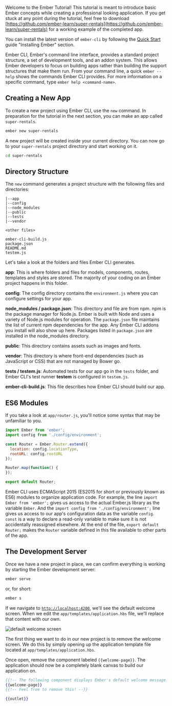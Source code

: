 Welcome to the Ember Tutorial!
This tutorial is meant to introduce basic Ember concepts while creating a professional looking application.
If you get stuck at any point during the tutorial, feel free to download [https://github.com/ember-learn/super-rentals](https://github.com/ember-learn/super-rentals) for a working example of the completed app.

You can install the latest version of `ember-cli` by following the [Quick Start](../getting-started/quick-start/#toc_install-ember) guide "Installing Ember" section.

Ember CLI, Ember's command line interface, provides a standard project
structure, a set of development tools, and an addon system.
This allows Ember developers to focus on building apps rather
than building the support structures that make them run.
From your command line, a quick `ember --help` shows
the commands Ember CLI provides. For more information on a specific command,
type `ember help <command-name>`.

## Creating a New App

To create a new project using Ember CLI, use the `new` command. In preparation
for the tutorial in the next section, you can make an app called `super-rentals`.

```bash
ember new super-rentals
```

A new project will be created inside your current directory. You can now go to
your `super-rentals` project directory and start working on it.

```bash
cd super-rentals
```

## Directory Structure

The `new` command generates a project structure with the following files and
directories:

```text
|--app
|--config
|--node_modules
|--public
|--tests
|--vendor

<other files>

ember-cli-build.js
package.json
README.md
testem.js
```

Let's take a look at the folders and files Ember CLI generates.

**app**: This is where folders and files for models, components, routes,
templates and styles are stored. The majority of your coding on an Ember
project happens in this folder.

**config**: The config directory contains the `environment.js` where you can
configure settings for your app.

**node_modules / package.json**: This directory and file are from npm.
npm is the package manager for Node.js. Ember is built with Node and uses a
variety of Node.js modules for operation. The `package.json` file maintains the
list of current npm dependencies for the app.  Any Ember CLI
addons you install will also show up here. Packages listed in `package.json`
are installed in the node_modules directory.

**public**: This directory contains assets such as images and fonts.

**vendor**: This directory is where front-end dependencies (such as JavaScript
or CSS) that are not managed by Bower go.

**tests / testem.js**: Automated tests for our app go in the `tests` folder,
and Ember CLI's test runner **testem** is configured in `testem.js`.

**ember-cli-build.js**: This file describes how Ember CLI should build our app.

## ES6 Modules

If you take a look at `app/router.js`, you'll notice some syntax that may be
unfamiliar to you.

```javascript {data-filename=app/router.js}
import Ember from 'ember';
import config from './config/environment';

const Router = Ember.Router.extend({
  location: config.locationType,
  rootURL: config.rootURL
});

Router.map(function() {
});

export default Router;
```

Ember CLI uses ECMAScript 2015 (ES2015 for short or previously known as ES6) modules to organize application
code.
For example, the line `import Ember from 'ember';` gives us access to the actual
Ember.js library as the variable `Ember`. And the `import config from
'./config/environment';` line gives us access to our app's configuration data
as the variable `config`. `const` is a way to declare a read-only variable to make
sure it is not accidentally reassigned elsewhere. At the end of the file,
`export default Router;` makes the `Router` variable defined in this file available
to other parts of the app.


## The Development Server

Once we have a new project in place, we can confirm everything is working by
starting the Ember development server:

```bash
ember serve
```

or, for short:

```bash
ember s
```

If we navigate to [`http://localhost:4200`](http://localhost:4200), we'll see the default welcome screen.
When we edit the `app/templates/application.hbs` file, we'll replace that content with our own.

![default welcome screen](/images/ember-cli/default-welcome-page.png)

The first thing we want to do in our new project is to remove the welcome screen.
We do this by simply opening up the application template file located at `app/templates/application.hbs`.

Once open, remove the component labeled `{{welcome-page}}`.
The application should now be a completely blank canvas to build our application on.

```handlebars {data-filename=app/templates/application.hbs data-diff="-1,-2,-3"}
{{!-- The following component displays Ember's default welcome message. --}}
{{welcome-page}}
{{!-- Feel free to remove this! --}}

{{outlet}}

```
